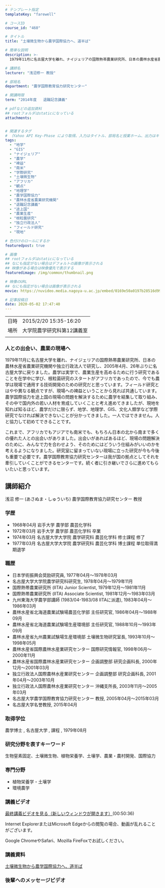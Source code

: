 ```yaml
---
# テンプレート指定
templateKey: "farewell"

# コースID
course_id: "460"

# タイトル
title: "土壌微生物から農学国際協力へ、道半ば"

# 簡単な説明
description: >-
  1979年11月に名古屋大学を離れ、ナイジェリアの国際熱帯農業研究所、日本の農林水産省農業研究機関や独立行政法人で研究し、2005年4月、26年ぶりに名古屋大学に戻りました。農学は実学で、農業生産を高めるために行う研究であることを在学中に学び、根粒菌研究のスタートがアフリカであったので、今でも農学は現場で通用する技術開発のための研究だと思っています。フィールド研究とはやや異なる観点ですが、現場 ....

# 講師名
lecturer: "浅沼修一 教授"

# 部局名
department: "農学国際教育協力研究センター"

# 開講時限
term: "2014年度	退職記念講義"

# pdfなどの追加資料
## rootフォルダはstaticになっている
attachments:


# 関連するタグ
# （Yahoo API Key-Phase により取得。入力はタイトル、部局名と授業ホーム、出力はキーフレーズ（tags））
tags:
  - "地学"
  - "GIS"
  - "ナイジェリア"
  - "農学"
  - "裨益"
  - "南米"
  - "学際研究"
  - "土壌微生物"
  - "アフリカ"
  - "観点"
  - "地理学"
  - "農学国際協力"
  - "農林水産省農業研究機関"
  - "退職記念講義"
  - "途上国"
  - "農業生産"
  - "根粒菌研究"
  - "独立行政法人"
  - "フィールド研究"
  - "現地"

# 色付けのロールにするか
featuredpost: true

# 画像
## rootフォルダはstaticになっている
## なにも指定がない場合はデフォルトの画像が表示される
## 映像がある場合は映像優先で表示する
featuredimage: /img/common/thumbnail.png

# 映像のURL
## なにも指定がない場合は画像が表示される
movie: https://nuvideo.media.nagoya-u.ac.jp/embed/0169e50a0197b28516d998d43e64e78386080d9b

# 記事投稿日
date: 2020-05-02 17:47:40
---
```


|   |   |
|---|---|
| 日時 | 2015/2/20  15:35-16:20 |
| 場所 | 大学院農学研究科第12講義室 |
|   |   |


### 人との出会い、農業の現場へ

1979年11月に名古屋大学を離れ、ナイジェリアの国際熱帯農業研究所、日本の農林水産省農業研究機関や独立行政法人で研究し、2005年4月、26年ぶりに名古屋大学に戻りました。農学は実学で、農業生産を高めるために行う研究であることを在学中に学び、根粒菌研究のスタートがアフリカであったので、今でも農学は現場で通用する技術開発のための研究だと思っています。フィールド研究とはやや異なる観点ですが、現場への裨益ということから見れば共通しています。農学国際協力を途上国の現場の問題を解決するために農学を結集して取り組み、その中で国内外の若い人材を育成していくことと考え進めてきましたが、現地を知れば知るほど、農学だけに限らず、地学、地理学、GIS、文化人類学など学際研究でなければ解決できないことが分かってきました。一人ではできません。人と協力して初めてできることです。

これまで、アフリカでもアジアでも南米でも、もちろん日本の北から南まで多くの優れた人との出会いがありました。出会いがあればあるほど、現場の問題解決のために、みんなで力を合わせよう、そのためにはどういう仕組みがいいのかを考えるようになりました。研究室に留まっていない現場に立った研究が今も今後も重要で必要です。農学国際教育協力研究センターは我が国の拠点としてそれを牽引していくことができるセンターです。続く者に引き継いでさらに進めてもらいたいと思っています。


## 講師紹介

浅沼 修一 (あさぬま・しゅういち) 農学国際教育協力研究センター 教授

### 学歴

* 1968年04月 岩手大学 農学部 農芸化学科
* 1972年03月 岩手大学 農学部 農芸化学科 卒業
* 1974年03月 名古屋大学大学院 農学研究科 農芸化学科 修士課程 修了
* 1977年03月 名古屋大学大学院 農学研究科 農芸化学科 博士課程 単位取得満期退学

### 職歴

* 日本学術振興会奨励研究員, 1977年04月〜1978年03月
* 名古屋大学大学院農学研究科研究生, 1978年04月〜1979年11月
* 国際熱帯農業研究所 (IITA) Junior Scientist, 1979年12月〜1981年11月
* 国際熱帯農業研究所 (IITA) Associate Scientist, 1981年12月〜1983年03月
* 九州東海大学農学部講師 (1983/04-1983/08 IITAに派遣), 1983年04月〜1986年03月
* 農林水産省北海道農業試験場農芸化学部 主任研究官, 1986年04月〜1988年09月
* 農林水産省北海道農業試験場生産環境部 主任研究官, 1988年10月〜1993年09月
* 農林水産省九州農業試験場生産環境部 土壌微生物研究室長, 1993年10月〜1998年05月
* 農林水産省国際農林水産業研究センター 国際研究情報官, 1998年06月〜2000年11月
* 農林水産省国際農林水産業研究センター 企画調整部 研究企画科長, 2000年12月〜2001年03月
* 独立行政法人国際農林水産業研究センター 企画調整部 研究企画科長, 2001年04月〜2003年10月
* 独立行政法人国際農林水産業研究センター 沖縄支所長, 2003年11月〜2005年03月
* 名古屋大学農学国際教育協力研究センター 教授, 2005年04月〜2015年03月
* 名古屋大学名誉教授, 2015年04月

### 取得学位

農学博士 , 名古屋大学 , 課程 , 1979年08月

### 研究分野を表すキーワード

生物窒素固定、土壌微生物、植物栄養学、土壌学、農業・農村開発、国際協力

### 専門分野

* 植物栄養学・土壌学
* 環境農学


### 講義ビデオ

<!--
<a href="https://nuvideo.media.nagoya-u.ac.jp/embed/0169e50a0197b28516d998d43e64e78386080d9b" target="blank">最終講義ビデオを見る（新しいウィンドウが開きます） </a>-->
[最終講義ビデオを見る（新しいウィンドウが開きます）](https://nuvideo.media.nagoya-u.ac.jp/embed/0169e50a0197b28516d998d43e64e78386080d9b)(00:50:36)

Internet ExplorerまたはMicrosoft Edgeからの閲覧の場合、動画が乱れることがございます。

Google ChromeやSafari、Mozilla FireFoxでお試しください。


### 講義資料

[土壌微生物から農学国際協力へ、道半ば](https://ocw.nagoya-u.jp/files/460/lecture.pdf) 

### 後輩へのメッセージビデオ

<a target="blank" href="https://nuvideo.media.nagoya-u.ac.jp/embed/8331cb1ebecafb5b03384ba6bbbe5f66cb628b4f" width="640" height="360" frameborder="0" allowfullscreen></iframe>
-----